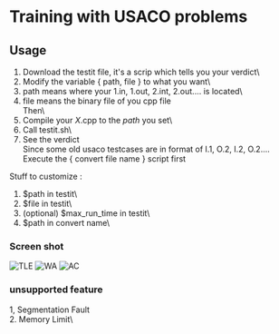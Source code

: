 # Training with USACO problems
## Usage
  1. Download the testit file, it's a scrip which tells you your verdict\
  2. Modify the variable { path, file } to what you want\
  3. path means where your 1.in, 1.out, 2.int, 2.out.... is located\
  4. file means the binary file of you cpp file\
Then\
  1. Compile your *X*.cpp to the *path* you set\
  2. Call testit.sh\
  3. See the verdict\
Since some old usaco testcases are in format of I.1, O.2, I.2, O.2.... 
Execute the { convert file name } script first

Stuff to customize :
  1. $path in testit\
  2. $file in testit\
  3. (optional) $max_run_time in testit\
  4. $path in convert name\
  
### Screen shot 
![TLE](https://github.com/Kevin-Zhang-TW/usaco_practice_log/blob/master/TLE.png)
![WA](https://github.com/Kevin-Zhang-TW/usaco_practice_log/blob/master/WA.png)
![AC](https://github.com/Kevin-Zhang-TW/usaco_practice_log/blob/master/AC.png)
### unsupported feature
  1, Segmentation Fault\
  2. Memory Limit\
  

